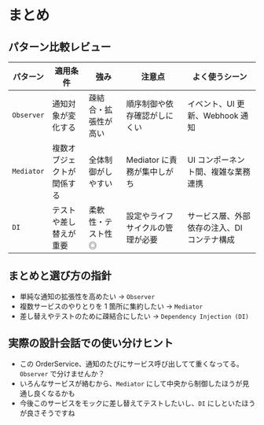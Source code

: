 # まとめ

## パターン比較レビュー

| パターン   | 適用条件                   | 強み                 | 注意点                           | よく使うシーン                              |
| ---------- | -------------------------- | -------------------- | -------------------------------- | ------------------------------------------- |
| `Observer` | 通知対象が変化する         | 疎結合・拡張性が高い | 順序制御や依存確認がしにくい     | イベント、UI 更新、Webhook 通知             |
| `Mediator` | 複数オブジェクトが関係する | 全体制御がしやすい   | Mediator に責務が集中しがち      | UI コンポーネント間、複雑な業務連携         |
| `DI`       | テストや差し替えが重要     | 柔軟性・テスト性 ◎   | 設定やライフサイクルの管理が必要 | サービス層、外部依存の注入、DI コンテナ構成 |

## まとめと選び方の指針

- 単純な通知の拡張性を高めたい → `Observer`
- 複数サービスのやりとりを 1 箇所に集約したい → `Mediator`
- 差し替えやテストのために疎結合にしたい → `Dependency Injection (DI)`

## 実際の設計会話での使い分けヒント

- この OrderService、通知のたびにサービス呼び出してて重くなってる。`Observer` で分けませんか？
- いろんなサービスが絡むから、`Mediator` にして中央から制御したほうが見通し良くなるかも
- 今後このサービスをモックに差し替えてテストしたいし、`DI` にしといたほうが良さそうですね
